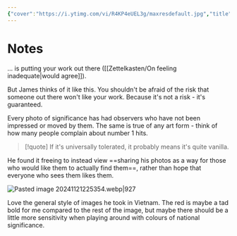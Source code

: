 ```yaml
---
{"cover":"https://i.ytimg.com/vi/R4KP4eUEL3g/maxresdefault.jpg","title":"The hardest thing about being a photographer.","channel":"[[James Popsys]]","published":"2024-11-21","source":"https://www.youtube.com/watch?v=R4KP4eUEL3g","watched":true,"reviewed":"2024-11-22","dg-publish":true,"tags":["youtube","videos","photography"],"gallery":true,"permalink":"/Clippings/The hardest thing about being a photographer/","dgPassFrontmatter":true,"noteIcon":"1","created":"2024-11-21T22:53:04.227+09:00"}
---
```


# Notes
... is putting your work out there ([[Zettelkasten/On feeling inadequate\|would agree]]).

But James thinks of it like this. You shouldn't be afraid of the risk that someone out there won't like your work.
Because it's not a risk - it's guaranteed.

Every photo of significance has had observers who have not been impressed or moved by them. The same is true of any art form - think of how many people complain about number 1 hits.

>[!quote] If it's universally tolerated, it probably means it's quite vanilla.

He found it freeing to instead view ==sharing his photos as a way for those who would like them to actually find them==, rather than hope that everyone who sees them likes them.

![Pasted image 20241121225354.webp|927](/img/user/Images/Pasted%20image%2020241121225354.webp)

Love the general style of images he took in Vietnam. The red is maybe a tad bold for me compared to the rest of the image, but maybe there should be a little more sensitivity when playing around with colours of national significance.